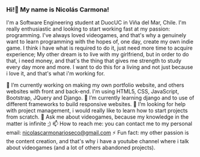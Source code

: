 ### Hi!👋 My name is Nicolás Carmona!
I'm a Software Engineering student at DuocUC in Viña del Mar, Chile. I'm really enthusiastic and looking to start working fast at my passion: programming. I've always loved videogames, and that's why a genuinely want to learn programming with the hopes of, one day, create my own indie game. I think i have what is required to do it, just need more time to acquire experience; My other dream is to live with my girlfriend, but in order to do that, i need money, and that's the thing that gives me strength to study every day more and more. I want to do this for a living and not just because i love it, and that's what i'm working for.

🔭 I’m currently working on making my own portfolio website, and others websites with front and back-end. I'm using HTML5, CSS, JavaScript, Bootstrap, JQuery and Django.
🌱 I’m currently learning django and to use of different frameworks to build responsive websites.
🤔 I’m looking for help with project management, i would really like to learn how to start projects from scratch.
💬 Ask me about videogames, because my knowledge in the matter is infinite ;)
📫 How to reach me: you can contact me to my personal email: nicolascarmonarioseco@gmail.com
⚡ Fun fact: my other passion is the content creation, and that's why i have a youtube channel where i talk about videogames (and a lot of others abandoned projects).
